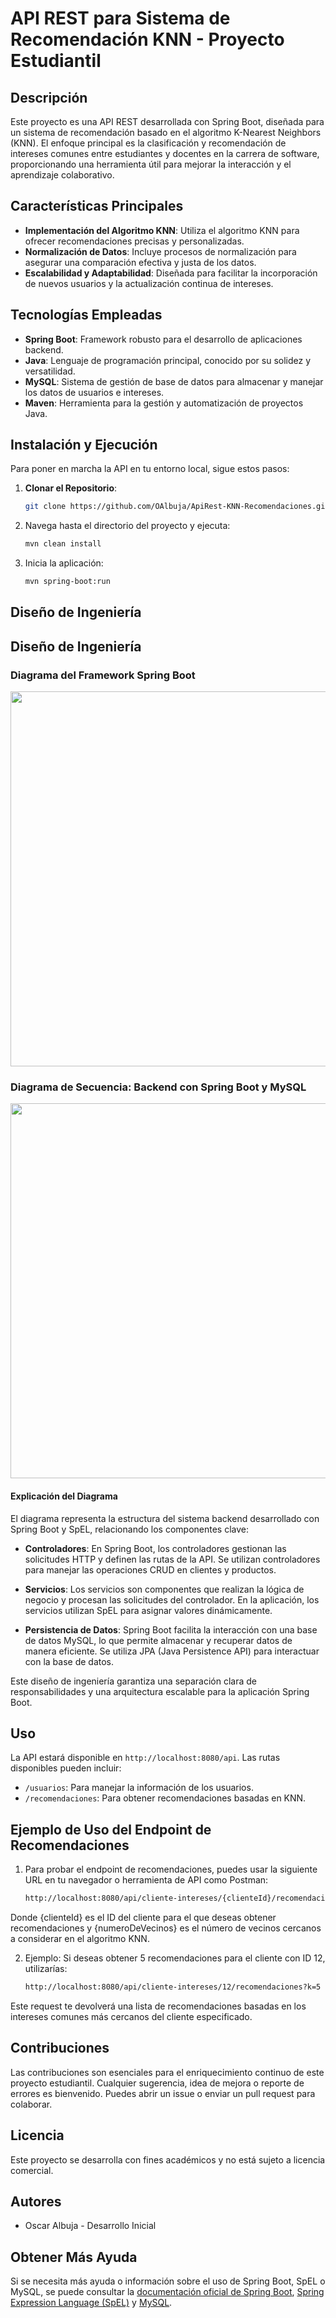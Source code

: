 # API REST para Sistema de Recomendación KNN - Proyecto Estudiantil

## Descripción

Este proyecto es una API REST desarrollada con Spring Boot, diseñada para un sistema de recomendación basado en el algoritmo K-Nearest Neighbors (KNN). El enfoque principal es la clasificación y recomendación de intereses comunes entre estudiantes y docentes en la carrera de software, proporcionando una herramienta útil para mejorar la interacción y el aprendizaje colaborativo.

## Características Principales

- **Implementación del Algoritmo KNN**: Utiliza el algoritmo KNN para ofrecer recomendaciones precisas y personalizadas.
- **Normalización de Datos**: Incluye procesos de normalización para asegurar una comparación efectiva y justa de los datos.
- **Escalabilidad y Adaptabilidad**: Diseñada para facilitar la incorporación de nuevos usuarios y la actualización continua de intereses.

## Tecnologías Empleadas

- **Spring Boot**: Framework robusto para el desarrollo de aplicaciones backend.
- **Java**: Lenguaje de programación principal, conocido por su solidez y versatilidad.
- **MySQL**: Sistema de gestión de base de datos para almacenar y manejar los datos de usuarios e intereses.
- **Maven**: Herramienta para la gestión y automatización de proyectos Java.

## Instalación y Ejecución

Para poner en marcha la API en tu entorno local, sigue estos pasos:

1. **Clonar el Repositorio**:
   ```sh
   git clone https://github.com/OAlbuja/ApiRest-KNN-Recomendaciones.git

2. Navega hasta el directorio del proyecto y ejecuta:
   ```sh
   mvn clean install

3. Inicia la aplicación:
   ```sh
   mvn spring-boot:run

## Diseño de Ingeniería

## Diseño de Ingeniería

### Diagrama del Framework Spring Boot

<img src="https://springframework.guru/wp-content/uploads/2015/04/spring-overview.png" width="600">

### Diagrama de Secuencia: Backend con Spring Boot y MySQL

<img src="https://showme.redstarplugin.com/d/d:20KsZDqt" width="600">

#### Explicación del Diagrama

El diagrama representa la estructura del sistema backend desarrollado con Spring Boot y SpEL, relacionando los componentes clave:

- **Controladores**: En Spring Boot, los controladores gestionan las solicitudes HTTP y definen las rutas de la API. Se utilizan controladores para manejar las operaciones CRUD en clientes y productos.

- **Servicios**: Los servicios son componentes que realizan la lógica de negocio y procesan las solicitudes del controlador. En la aplicación, los servicios utilizan SpEL para asignar valores dinámicamente.

- **Persistencia de Datos**: Spring Boot facilita la interacción con una base de datos MySQL, lo que permite almacenar y recuperar datos de manera eficiente. Se utiliza JPA (Java Persistence API) para interactuar con la base de datos.

Este diseño de ingeniería garantiza una separación clara de responsabilidades y una arquitectura escalable para la aplicación Spring Boot.


## Uso

La API estará disponible en `http://localhost:8080/api`. Las rutas disponibles pueden incluir:

- `/usuarios`: Para manejar la información de los usuarios.
- `/recomendaciones`: Para obtener recomendaciones basadas en KNN.

## Ejemplo de Uso del Endpoint de Recomendaciones

1. Para probar el endpoint de recomendaciones, puedes usar la siguiente URL en tu navegador o herramienta de API como Postman:
   ```sh
   http://localhost:8080/api/cliente-intereses/{clienteId}/recomendaciones?k={numeroDeVecinos}

Donde {clienteId} es el ID del cliente para el que deseas obtener recomendaciones y {numeroDeVecinos} es el número de vecinos cercanos a considerar en el algoritmo KNN.

2. Ejemplo: Si deseas obtener 5 recomendaciones para el cliente con ID 12, utilizarías:
   ```sh
   http://localhost:8080/api/cliente-intereses/12/recomendaciones?k=5

Este request te devolverá una lista de recomendaciones basadas en los intereses comunes más cercanos del cliente especificado.

## Contribuciones

Las contribuciones son esenciales para el enriquecimiento continuo de este proyecto estudiantil. Cualquier sugerencia, idea de mejora o reporte de errores es bienvenido. Puedes abrir un issue o enviar un pull request para colaborar.

## Licencia

Este proyecto se desarrolla con fines académicos y no está sujeto a licencia comercial.

## Autores

- Oscar Albuja - Desarrollo Inicial

## Obtener Más Ayuda

Si se necesita más ayuda o información sobre el uso de Spring Boot, SpEL o MySQL, se puede consultar la [documentación oficial de Spring Boot](https://spring.io/projects/spring-boot), [Spring Expression Language (SpEL)](https://docs.spring.io/spring-framework/docs/3.2.x/reference/html/expressions.html) y [MySQL](https://www.mysql.com/).

